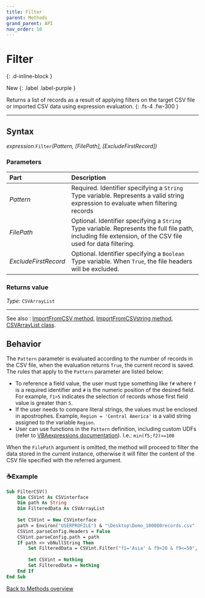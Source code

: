 ```yaml
---
title: Filter
parent: Methods
grand_parent: API
nav_order: 10
---
```


# Filter
{: .d-inline-block }

New
{: .label .label-purple }

Returns a list of records as a result of applying filters on the target CSV file or imported CSV data using expression evaluation.
{: .fs-4 .fw-300 }

---

## Syntax

*expression*.`Filter`*(Pattern, [FilePath], [ExcludeFirstRecord])*

### Parameters

<table>
<thead>
<tr>
<th style="text-align: left;">Part</th>
<th style="text-align: left;">Description</th>
</tr>
</thead>
<tbody>
<tr>
<td style="text-align: left;"><em>Pattern</em></td>
<td style="text-align: left;">Required. Identifier specifying a <code>String</code> Type variable. Represents a valid string expression to evaluate when filtering records</td>
</tr>
<tr>
<td style="text-align: left;"><em>FilePath</em></td>
<td style="text-align: left;">Optional. Identifier specifying a <code>String</code> Type variable. Represents the full file path, including file extension, of the CSV file used for data filtering.</td>
</tr>
<tr>
<td style="text-align: left;"><em>ExcludeFirstRecord</em></td>
<td style="text-align: left;">Optional. Identifier specifying a <code>Boolean</code> Type variable. When <code>True</code>, the file headers will be excluded.</td>
</tr>
</tbody>
</table>

### Returns value

*Type*: `CSVArrayList`

---

See also
: [ImportFromCSV method](https://ws-garcia.github.io/VBA-CSV-interface/api/methods/importfromcsv.html), [ImportFromCSVstring method](https://ws-garcia.github.io/VBA-CSV-interface/api/methods/importfromcsvstring.html), [CSVArrayList class](https://ws-garcia.github.io/VBA-CSV-interface/api/csvarraylist.html).

## Behavior

The `Pattern` parameter is evaluated according to the number of records in the CSV file, when the evaluation returns `True`, the current record is saved. The rules that apply to the `Pattern` parameter are listed below:
* To reference a field value, the user must type something like `f#` where `f` is a required identifier and `#` is the numeric position of the desired field. For example, `f1>5` indicates the selection of records whose first field value is greater than `5`.
* If the user needs to compare literal strings, the values must be enclosed in apostrophes. Example, `Region = 'Central America'` is a valid string assigned to the variable `Region`.
* User can use functions in the `Pattern` definition, including custom UDFs (refer to [VBAexpressions documentation](https://github.com/ws-garcia/VBA-Expressions)). I.e.: `min(f5;f2)>=100` 

When the `FilePath` argument is omitted, the method will proceed to filter the data stored in the current instance, otherwise it will filter the content of the CSV file specified with the referred argument.

### ☕Example

```vb
Sub FilterCSV()
    Dim CSVint As CSVinterface
    Dim path As String
    Dim FilteredData As CSVArrayList
    
    Set CSVint = New CSVinterface
    path = Environ("USERPROFILE") & "\Desktop\Demo_100000records.csv"
    CSVint.parseConfig.Headers = False                                      		'The file has no header record/row
    CSVint.parseConfig.path = path
    If path <> vbNullString Then
        Set FilteredData = CSVint.Filter("f1='Asia' & f9>20 & f9<=50", path) 		'Select "Units sold" greater than 20 and less or 
																											'equal to 50 from Asian customers
        Set CSVint = Nothing
        Set FilteredData = Nothing
    End If
End Sub
```

[Back to Methods overview](https://ws-garcia.github.io/VBA-CSV-interface/api/methods/)